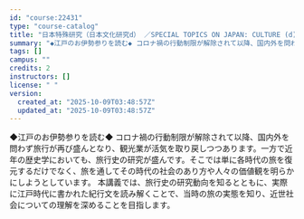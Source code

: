 ```yaml
---
id: "course:22431"
type: "course-catalog"
title: "日本特殊研究（日本文化研究d） ／SPECIAL TOPICS ON JAPAN: CULTURE (d)"
summary: "◆江戸のお伊勢参りを読む◆ コロナ禍の行動制限が解除されて以降、国内外を問わず旅行が再び盛んとなり、観光業が活気を取り戻しつつあります。一方で近年の歴史学においても、旅行史の研究が盛んです。そこでは単に各時代の旅を復元するだけでなく、旅を通…"
tags: []
campus: ""
credits: 2
instructors: []
license: " "
version:
  created_at: "2025-10-09T03:48:57Z"
  updated_at: "2025-10-09T03:48:57Z"
---
```


◆江戸のお伊勢参りを読む◆ コロナ禍の行動制限が解除されて以降、国内外を問わず旅行が再び盛んとなり、観光業が活気を取り戻しつつあります。一方で近年の歴史学においても、旅行史の研究が盛んです。そこでは単に各時代の旅を復元するだけでなく、旅を通してその時代の社会のあり方や人々の価値観を明らかにしようとしています。 本講義では、旅行史の研究動向を知るとともに、実際に江戸時代に書かれた紀行文を読み解くことで、当時の旅の実態を知り、近世社会についての理解を深めることを目指します。
